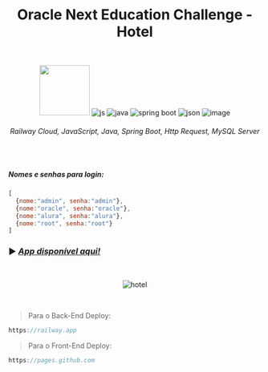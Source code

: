 <h1 align="center"> Oracle Next Education Challenge - Hotel </h1>


<br>

<div align="center">
 
<img width="100px" height="100px" src="https://railway.app/brand/logo-light.png"> ![js](https://github.com/loolcas/OracleNE-Hotel/assets/118030896/8cbfedc7-5418-4f9f-b0e3-391f271e1b04) ![java](https://github.com/loolcas/OracleNE-Hotel/assets/118030896/d05d48bc-3cbc-426a-9c9b-05fce8917e33) ![spring boot](https://github.com/loolcas/OracleNE-Hotel/assets/118030896/0202867d-a6be-4cf5-bb81-a17e39b1fe73) ![json](https://github.com/loolcas/OracleNE-Hotel/assets/118030896/d8344d65-ac64-49d6-8997-5882315d3a71) ![image](https://github.com/loolcas/OracleNE-Hotel/assets/118030896/118f966c-4a63-4369-b85f-fe6608634ebd)

###### *Railway Cloud, JavaScript, Java, Spring Boot, Http Request, MySQL Server*

</div>

<br>

##### Nomes e senhas para login:
```javascript
[
  {nome:"admin", senha:"admin"},
  {nome:"oracle", senha:"oracle"},
  {nome:"alura", senha:"alura"},
  {nome:"root", senha:"root"}
]
```

### ▶ <a href="https://loolcas.github.io/OracleNE-Hotel/">*App disponível aqui!*</a>

<br>

<div align="center">

![hotel](https://i.imgur.com/TV6x4Wv.png)
  
</div>

<br>

> Para o Back-End Deploy:
```java
https://railway.app
```
> Para o Front-End Deploy:
```javascript
https://pages.github.com
```
